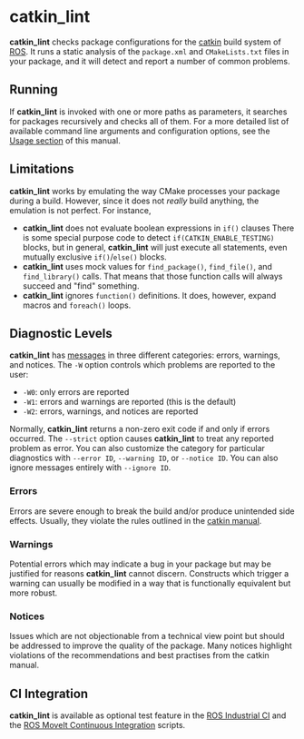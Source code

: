 # catkin_lint

**catkin_lint** checks package configurations for the
[catkin](https://github.com/ros/catkin) build system of
[ROS](http://www.ros.org>). It runs a static analysis of the `package.xml`
and `CMakeLists.txt` files in your package, and it will detect and report a
number of common problems.

## Running

If **catkin_lint** is invoked with one or more paths as parameters, it
searches for packages recursively and checks all of them. For a more detailed
list of available command line arguments and configuration options, see
the [Usage section](usage.md) of this manual.

## Limitations

**catkin_lint** works by emulating the way CMake processes your package
during a build. However, since it does not _really_ build anything,
the emulation is not perfect. For instance,

- **catkin_lint** does not evaluate boolean expressions in `if()` clauses
  There is some special purpose code to detect `if(CATKIN_ENABLE_TESTING)` blocks,
  but in general, **catkin_lint** will just execute all statements, even mutually exclusive
  `if()`/`else()` blocks.
- **catkin_lint** uses mock values for `find_package()`, `find_file()`, and `find_library()`
  calls. That means that those function calls will always succeed and "find" something.
- **catkin_lint** ignores `function()` definitions. It does, however, expand macros and
  `foreach()` loops.

## Diagnostic Levels

**catkin_lint** has [messages](messages.md) in three different categories:
errors, warnings, and notices. The `-W` option controls which problems
are reported to the user:

- `-W0`: only errors are reported
- `-W1`: errors and warnings are reported (this is the default)
- `-W2`: errors, warnings, and notices are reported

Normally, **catkin_lint** returns a non-zero exit code if and only
if errors occurred. The `--strict` option causes **catkin_lint** to
treat any reported problem as error. You can also customize the category
for particular diagnostics with `--error ID`, `--warning ID`, or
`--notice ID`. You can also ignore messages entirely with `--ignore ID`.

### Errors

Errors are severe enough to break the build and/or produce unintended
side effects. Usually, they violate the rules outlined in the
[catkin manual](http://docs.ros.org/api/catkin/html/).

### Warnings

Potential errors which may indicate a bug in your package but may be
justified for reasons **catkin_lint** cannot discern. Constructs which
trigger a warning can usually be modified in a way that is functionally
equivalent but more robust.

### Notices

Issues which are not objectionable from a technical view point but
should  be addressed to improve the quality of the package. Many notices
highlight violations of the recommendations and best practises from the
catkin manual.

## CI Integration

**catkin_lint** is available as optional test feature in the
[ROS Industrial CI](https://github.com/ros-industrial/industrial_ci) and
the [ROS MoveIt Continuous Integration](https://github.com/ros-planning/moveit_ci)
scripts.
